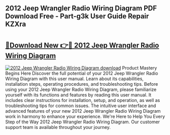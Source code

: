 ## 2012 Jeep Wrangler Radio Wiring Diagram PDF Download Free - Part-g3k User Guide Repair KZXra

# <h2><a href="http://dfmjwba.blite.top/?on=2012+Jeep+Wrangler+Radio+Wiring+Diagram">🔗Download New 👉🔴 2012 Jeep Wrangler Radio Wiring Diagram</a></h2>

[![2012 Jeep Wrangler Radio Wiring Diagram download](https://i.imgur.com/lujVjoI.png)](http://dfmjwba.blite.top/?on=2012+Jeep+Wrangler+Radio+Wiring+Diagram)
Product Mastery Begins Here Discover the full potential of your 2012 Jeep Wrangler Radio Wiring Diagram with this user manual. Learn about its capabilities, installation steps, operating procedures, and troubleshooting tips. Before using your 2012 Jeep Wrangler Radio Wiring Diagram, please familiarize yourself with its functions and features by reading this user manual. It includes clear instructions for installation, setup, and operation, as well as troubleshooting tips for common issues. The intuitive user interface and advanced features of your new 2012 Jeep Wrangler Radio Wiring Diagram work in harmony to enhance your experience. We're Here to Help You Every Step of the Way 2012 Jeep Wrangler Radio Wiring Diagram. Our customer support team is available throughout your journey.
